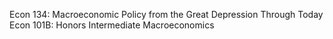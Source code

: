 
Econ 134: Macroeconomic Policy from the Great Depression Through Today
Econ 101B: Honors Intermediate Macroeconomics
